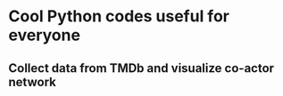 
<h1> Cool Python codes useful for everyone</h1>
<h2>Collect data from TMDb and visualize co-actor network</h2> 
